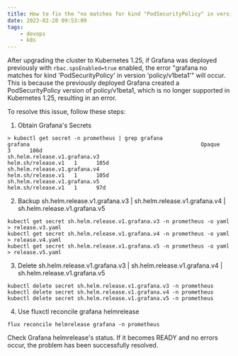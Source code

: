 ```yaml
---
title: How to fix the "no matches for kind "PodSecurityPolicy" in version "policy/v1beta1" error in Grafana
date: 2023-02-28 09:53:09
tags:
    - devops
    - k8s
---
```

After upgrading the cluster to Kubernetes 1.25, if Grafana was deployed previously with `rbac.spsEnabled=true` enabled, the error "grafana no matches for kind 'PodSecurityPolicy' in version 'policy/v1beta1'" will occur. This is because the previously deployed Grafana created a PodSecurityPolicy version of policy/v1beta1, which is no longer supported in Kubernetes 1.25, resulting in an error.

To resolve this issue, follow these steps:

1. Obtain Grafana's Secrets

```
> kubectl get secret -n prometheus | grep grafana
grafana                                                      Opaque               3      106d
sh.helm.release.v1.grafana.v3                                       helm.sh/release.v1   1      105d
sh.helm.release.v1.grafana.v4                                       helm.sh/release.v1   1      105d
sh.helm.release.v1.grafana.v5                                       helm.sh/release.v1   1      97d

```

2. Backup sh.helm.release.v1.grafana.v3 | sh.helm.release.v1.grafana.v4 | sh.helm.release.v1.grafana.v5

```
kubectl get secret sh.helm.release.v1.grafana.v3 -n prometheus -o yaml > release.v3.yaml
kubectl get secret sh.helm.release.v1.grafana.v4 -n prometheus -o yaml > release.v4.yaml
kubectl get secret sh.helm.release.v1.grafana.v5 -n prometheus -o yaml > release.v5.yaml

```

3. Delete sh.helm.release.v1.grafana.v3 | sh.helm.release.v1.grafana.v4 | sh.helm.release.v1.grafana.v5

```
kubectl delete secret sh.helm.release.v1.grafana.v3 -n prometheus
kubectl delete secret sh.helm.release.v1.grafana.v4 -n prometheus
kubectl delete secret sh.helm.release.v1.grafana.v5 -n prometheus

```

4. Use fluxctl reconcile grafana helmrelease

```
flux reconcile helmrelease grafana -n prometheus

```

Check Grafana helmrelease's status. If it becomes READY and no errors occur, the problem has been successfully resolved.


